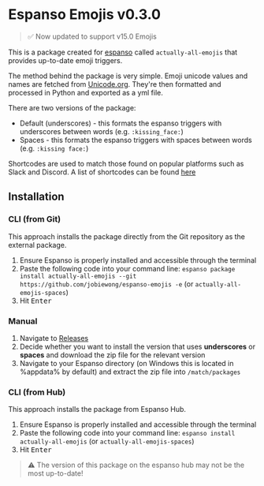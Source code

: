 # Espanso Emojis v0.3.0

> ✅ Now updated to support v15.0 Emojis

This is a package created for [espanso](https://espanso.org/) called `actually-all-emojis` that provides up-to-date emoji triggers.

The method behind the package is very simple. Emoji unicode values and names are fetched from [Unicode.org](https://unicode.org/emoji/charts/full-emoji-list.html). They're then formatted and processed in Python and exported as a yml file.

There are two versions of the package:

- Default (underscores) - this formats the espanso triggers with underscores between words (e.g. `:kissing_face:`)
- Spaces - this formats the espanso triggers with spaces between words (e.g. `:kissing face:`)

Shortcodes are used to match those found on popular platforms such as Slack and Discord. A list of shortcodes can be found [here](https://listemoji.com/cheat-sheet)

## Installation

### CLI (from Git)

This approach installs the package directly from the Git repository as the external package.

1. Ensure Espanso is properly installed and accessible through the terminal
2. Paste the following code into your command line: `espanso package install actually-all-emojis --git https://github.com/jobiewong/espanso-emojis -e` (or `actually-all-emojis-spaces`)
3. Hit <kbd>Enter</kbd>

### Manual

1. Navigate to [Releases](https://github.com/jobiewong/espanso-emojis/releases/tag/espanso)
2. Decide whether you want to install the version that uses **underscores** or **spaces** and download the zip file for the relevant version
3. Navigate to your Espanso directory (on Windows this is located in %appdata% by default) and extract the zip file into `/match/packages`

### CLI (from Hub)

This approach installs the package from Espanso Hub.

1. Ensure Espanso is properly installed and accessible through the terminal
2. Paste the following code into your command line: `espanso install actually-all-emojis` (or `actually-all-emojis-spaces`)
3. Hit <kbd>Enter</kbd>

> ⚠️ The version of this package on the espanso hub may not be the most up-to-date!
